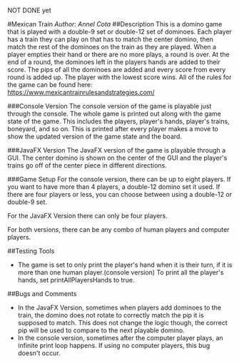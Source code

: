 NOT DONE yet

#Mexican Train
*Author: Annel Cota*
##Description
This is a domino game that is played with a double-9 set or double-12 set
of dominoes. Each player has a train they can play on that has to match the 
center domino, then match the rest of the dominoes on the train as they are played.
When a player empties their hand or there are no more plays, a round is over.
At the end of a round, the dominoes left in the players hands are added to their score.
The pips of all the dominoes are added and every score from every round is added up.
The player with the lowest score wins.
All of the rules for the game can be found here:
https://www.mexicantrainrulesandstrategies.com/

###Console Version
The console version of the game is playable just through the console. The whole
game is printed out along with the game state of the game. This includes the players,
player's hands, player's trains, boneyard, and so on. This is printed after every 
player makes a move to show the updated version of the game state and the board.

###JavaFX Version
The JavaFX version of the game is playable through a GUI. The center domino is shown
on the center of the GUI and the player's trains go off of the center piece in 
different directions.

###Game Setup
For the console version, there can be up to eight players. If you want to have
more than 4 players, a double-12 domino set it used. If there are four players or
less, you can choose between using a double-12 or double-9 set.

For the JavaFX Version there can only be four players.

For both versions, there can be any combo of human players and computer players.

##Testing Tools
* The game is set to only print the player's hand when it is their turn, if it 
is more than one human player.(console version) To print all the player's hands,
set printAllPlayersHands to true.

##Bugs and Comments
* In the JavaFX Version, sometimes when players add dominoes to the train, the domino
does not rotate to correctly match the pip it is supposed to match. This does not change
the logic though, the correct pip will be used to compare to the next playable domino.
* In the console version, sometimes after the computer player plays, an infinite
print loop happens. If using no computer players, this bug doesn't occur.
